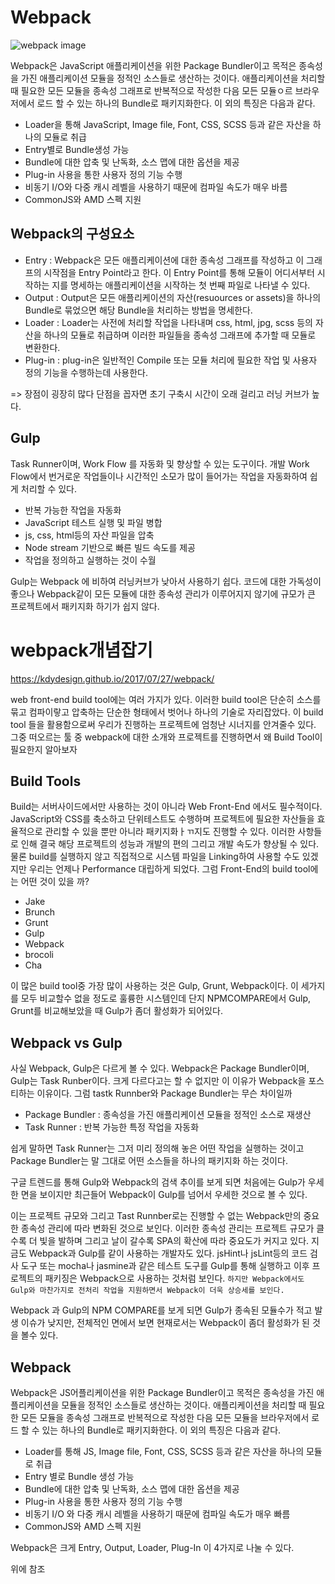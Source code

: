 # Webpack

![webpack image](https://kdydesign.github.io/2017/07/27/webpack/cover.png)

Webpack은 JavaScript 애플리케이션을 위한 Package Bundler이고 목적은 종속성을 가진 애플리케이션 모듈을 정적인 소스들로 생산하는 것이다. 애플리케이션을 처리할 때 필요한 모든 모듈을 종속성 그래프로 반복적으로 작성한 다음 모든 모듈ㅇ르 브라우저에서 로드 할 수 있는 하나의 Bundle로 패키지화한다. 이 외의 특징은 다음과 같다.

- Loader을 통해 JavaScript, Image file, Font, CSS, SCSS 등과 같은 자산을 하나의 모듈로 취급
- Entry별로 Bundle생성 가능
- Bundle에 대한 압축 및 난독화, 소스 맵에 대한 옵션을 제공
- Plug-in 사용을 통한 사용자 정의 기능 수행
- 비동기 I/O와 다중 캐시 레벨을 사용하기 때문에 컴파일 속도가 매우 바름
- CommonJS와 AMD 스펙 지원

## Webpack의 구성요소

- Entry : Webpack은 모든 애플리케이션에 대한 종속성 그래프를 작성하고 이 그래프의 시작점을 Entry Point라고 한다. 이 Entry Point를 통해 모듈이 어디서부터 시작하는 지를 명세하는 애플리케이션을 시작하는 첫 번째 파일로 나타낼 수 있다.
- Output : Output은 모든 애플리케이션의 자산(resuources or assets)을 하나의 Bundle로 묶었으면 해당 Bundle을 처리하는 방법을 명세한다.
- Loader : Loader는 사전에 처리할 작업을 나타내며 css, html, jpg, scss 등의 자산을 하나의 모듈로 취급하며 이러한 파일들을 종속성 그래프에 추가할 때 모듈로 변환한다.
- Plug-in : plug-in은 일반적인 Compile 또는 모듈 처리에 필요한 작업 및 사용자 정의 기능을 수행하는데 사용한다.

=> 장점이 굉장히 많다 단점을 꼽자면 초기 구축시 시간이 오래 걸리고 러닝 커브가 높다.

## Gulp

Task Runner이며, Work Flow 를 자동화 및 향상할 수 있는 도구이다. 개발 Work Flow에서 번거로운 작업들이나 시간적인 소모가 많이 들어가는 작업을 자동화하여 쉽게 처리할 수 있다.

- 반복 가능한 작업을 자동화
- JavaScript 테스트 실행 및 파일 병합
- js, css, html등의 자산 파일을 압축
- Node stream 기반으로 빠른 빌드 속도를 제공
- 작업을 정의하고 실행하는 것이 수월

Gulp는 Webpack 에 비하여 러닝커브가 낮아서 사용하기 쉽다. 코드에 대한 가독성이 좋으나 Webpack같이 모든 모듈에 대한 종속성 관리가 이루어지지 않기에 규모가 큰 프로젝트에서 패키지화 하기가 쉽지 않다.

# webpack개념잡기

https://kdydesign.github.io/2017/07/27/webpack/

web front-end build tool에는 여러 가지가 있다. 이러한 build tool은 단순히 소스를 묶고 컴파이랗고 압축하는 단순한 형태에서 벗어나 하나의 기술로 자리잡았다. 이 build tool 들을 활용함으로써 우리가 진행하는 프로젝트에 엄청난 시너지를 안겨줄수 있다. 그중 떠오르는 툴 중 webpack에 대한 소개와 프로젝트를 진행하면서 왜 Build Tool이 필요한지 알아보자

## Build Tools

Build는 서버사이드에서만 사용하는 것이 아니라 Web Front-End 에서도 필수적이다. JavaScript와 CSS를 축소하고 단위테스트도 수행하며 프로젝트에 필요한 자산들을 효율적으로 관리할 수 있을 뿐만 아니라 패키지화ㅏㄲ지도 진행할 수 있다. 이러한 사항들로 인해 결국 해당 프로젝트의 성능과 개발의 편의 그리고 개발 속도가 향상될 수 있다. 물론 build를 실행하지 않고 직접적으로 시스템 파일을 Linking하여 사용할 수도 있겠지만 우리는 언제나 Performance 대립하게 되었다. 그럼 Front-End의 build tool에는 어떤 것이 있을 까?

- Jake
- Brunch
- Grunt
- Gulp
- Webpack
- brocoli
- Cha

이 많은 build tool중 가장 많이 사용하는 것은 Gulp, Grunt, Webpack이다. 이 세가지를 모두 비교할수 없을 정도로 훌륭한 시스템인데 단지 NPMCOMPARE에서 Gulp, Grunt를 비교해보았을 때 Gulp가 좀더 활성화가 되어있다.

## Webpack vs Gulp

사실 Webpack, Gulp은 다르게 볼 수 있다. Webpack은 Package Bundler이며, Gulp는 Task Runber이다. 크게 다르다고는 할 수 없지만 이 이유가 Webpack을 포스티하는 이유이다. 그럼 tastk Runnber와 Package Bundler는 무슨 차이일까

- Package Bundler : 종속성을 가진 애플리케이션 모듈을 정적인 소스로 재생산
- Task Runner : 반복 가능한 특정 작업을 자동화

쉽게 말하면 Task Runner는 그저 미리 정의해 놓은 어떤 작업을 실행하는 것이고 Package Bundler는 말 그대로 어떤 소스들을 하나의 패키지화 하는 것이다.

구글 트렌드를 통해 Gulp와 Webpack의 검색 추이를 보게 되면 처음에는 Gulp가 우세한 면을 보이지만 최근들어 Webpack이 Gulp를 넘어서 우세한 것으로 볼 수 있다.

이는 프로젝트 규모와 그리고 Tast Runnber로는 진행할 수 없는 Webpack만의 중요한 종속성 관리에 따라 변화된 것으로 보인다. 이러한 종속성 관리는 프로젝트 규모가 클수록 더 빛을 발하며 그리고 날이 갈수록 SPA의 확산에 따라 중요도가 커지고 있다. 지금도 Webpack과 Gulp를 같이 사용하는 개발자도 있다. jsHint나 jsLint등의 코드 검사 도구 또는 mocha나 jasmine과 같은 테스트 도구를 Gulp를 통해 실행하고 이후 프로젝트의 패키징은 Webpack으로 사용하는 것처럼 보인다. `하지만 Webpack에서도 Gulp와 마찬가지로 전처리 작업을 지원하면서 Webpack이 더욱 상승세를 보인다.`

Webpack 과 Gulp의 NPM COMPARE를 보게 되면 Gulp가 종속된 모듈수가 적고 발생 이슈가 낮지만, 전체적인 면에서 보면 현재로서는 Webpack이 좀더 활성화가 된 것을 볼수 있다.

## Webpack

Webpack은 JS어플리케이션을 위한 Package Bundler이고 목적은 종속성을 가진 애플리케이션을 모듈을 정적인 소스들로 생산하는 것이다. 애플리케이션을 처리할 때 필요한 모든 모듈을 종속성 그래프로 반복적으로 작성한 다음 모든 모듈을 브라우저에서 로드 할 수 있는 하나의 Bundle로 패키지화한다. 이 외의 특징은 다음과 같다.

- Loader를 통해 JS, Image file, Font, CSS, SCSS 등과 같은 자산을 하나의 모듈로 취급
- Entry 별로 Bundle 생성 가능
- Bundle에 대한 압축 및 난독화, 소스 맵에 대한 옵션을 제공
- Plug-in 사용을 통한 사용자 정의 기능 수행
- 비동기 I/O 와 다중 캐시 레벨을 사용하기 때문에 컴파일 속도가 매우 빠름
- CommonJS와 AMD 스펙 지원

Webpack은 크게 Entry, Output, Loader, Plug-In 이 4가지로 나눌 수 있다.

위에 참조
